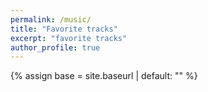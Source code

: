 ```yaml
---
permalink: /music/
title: "Favorite tracks"
excerpt: "favorite tracks"
author_profile: true
---
```


{% assign base = site.baseurl | default: "" %}

<!-- APlayer CSS（主 CDN） -->
<link rel="stylesheet" href="https://cdn.jsdelivr.net/npm/aplayer/dist/APlayer.min.css">

<style>
  .music-container{ max-width:980px; margin:1.5rem auto; padding:0 1rem; }
  .aplayer{ box-shadow:0 8px 24px rgba(0,0,0,.06); border:1px solid #e5e7eb; border-radius:1rem; }
  .aplayer .aplayer-list{ max-height:420px; }
  /* Fallback 原生播放器样式（当 JS 失败时显示） */
  .fallback{ display:none; margin-top:1rem; }
  .fallback .card{
    border:1px solid #e5e7eb; border-radius:1rem; padding:1rem;
    box-shadow:0 8px 24px rgba(0,0,0,.06);
  }
  .fallback .row{ display:flex; gap:1rem; align-items:center; }
  .fallback img{ width:120px; height:120px; border-radius:.75rem; object-fit:cover; }
</style>

<div class="music-container">
  <!-- 播放器容器（APlayer 会注入 UI） -->
  <div id="aplayer"></div>

  <!-- Fallback：当 APlayer 加载失败/被拦截时显示 -->
  <div id="fallback" class="fallback">
    <div class="card">
      <div class="row">
        <img id="fb-cover" src="{{ base }}/assets/music/Somniomancer.jpg" alt="cover">
        <div>
          <div style="font-weight:700">Somniomancer</div>
          <div style="color:#6b7280;margin-bottom:.5rem">Cryolf</div>
          <audio id="fb-audio" controls preload="metadata" style="width:100%">
            <source src="{{ base }}/assets/music/Somniomancer.wav" type="audio/wav">
          </audio>
          <div style="color:#6b7280;font-size:.85rem;margin-top:.25rem">
            Using fallback player (CDN blocked or JS failed).
          </div>
        </div>
      </div>
    </div>
  </div>
</div>

<script>
(function(){
  // ===== 基础路径与工具 =====
  const BASE = "{{ base }}";
  const u = f => BASE + "/assets/music/" + encodeURIComponent(f.trim());

  // 你的歌单（可以继续追加）
  const audioList = [
    { name:"Somniomancer", artist:"Cryolf", url:u("Somniomancer.wav"), cover:u("Somniomancer.jpg") }
  ];

  // ===== 多 CDN 动态加载（任何一个成功就初始化） =====
  const CDNS = [
    "https://cdn.jsdelivr.net/npm/aplayer/dist/APlayer.min.js",
    "https://unpkg.com/aplayer/dist/APlayer.min.js",
    "https://cdnjs.cloudflare.com/ajax/libs/aplayer/1.10.1/APlayer.min.js"
  ];

  function showFallback(){
    document.getElementById('fallback').style.display = 'block';
  }

  function initAPlayer(){
    if (!window.APlayer) { showFallback(); return; }
    try{
      const ap = new APlayer({
        container: document.getElementById('aplayer'),
        audio: audioList,
        theme: '#111827',
        preload: 'metadata',
        autoplay: false,
        loop: 'all',
        order: 'list',
        volume: 0.85,
        mutex: true,
        listFolded: false,
        lrcType: 0
      });
      // 如加载失败（路径/格式问题） -> fallback
      ap.on('error', function(){ showFallback(); });
    }catch(e){
      console.error(e);
      showFallback();
    }
  }

  function loadScriptSeq(urls, done){
    if (!urls.length) return done(new Error("All CDNs failed"));
    const src = urls[0];
    const s = document.createElement('script');
    s.src = src;
    s.onload = () => done(null);
    s.onerror = () => {
      console.warn("CDN failed:", src);
      loadScriptSeq(urls.slice(1), done);
    };
    document.head.appendChild(s);
  }

  // 某些主题会把内容在 DOM Ready 后渲染，保险起见等 DOMContentLoaded
  document.addEventListener('DOMContentLoaded', function(){
    loadScriptSeq(CDNS, function(err){
      if (err) {
        console.warn(err);
        showFallback();
        return;
      }
      initAPlayer();
    });
  });
})();
</script>


